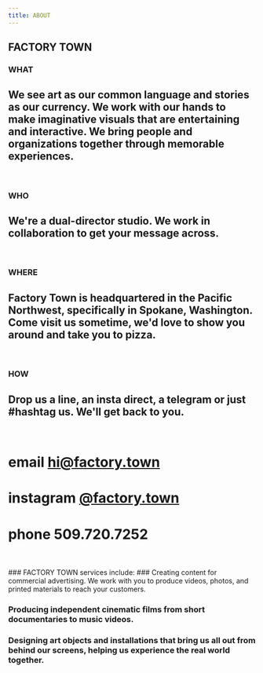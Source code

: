 ```yaml
---
title: ABOUT
---
```


## FACTORY TOWN


### WHAT

## We see art as our common language and stories as our currency. We work with our hands to make imaginative visuals that are entertaining and interactive. We bring people and organizations together through memorable experiences. 

<BR>

### WHO

## We're a dual-director studio. We work in collaboration to get your message across. 

<BR>

### WHERE

## Factory Town is headquartered in the Pacific Northwest, specifically in Spokane, Washington. Come visit us sometime, we'd love to show you around and take you to pizza.

<BR>

### HOW

## Drop us a line, an insta direct, a telegram or just #hashtag us. We'll get back to you. 
<BR>

# email <a href="mailto:hi@factory.town" class="js-no-ajax">hi@factory.town</a>

# instagram [@factory.town](http://instagram.com/factory.town)

# phone 509.720.7252

<BR>
<BR>
### FACTORY TOWN services include: 
### Creating content for commercial advertising. We work with you to produce videos, photos, and printed materials to reach your customers.

### Producing independent cinematic films from short documentaries to music videos. 

### Designing art objects and installations that bring us all out from behind our screens, helping us experience the real world together.

<BR>

